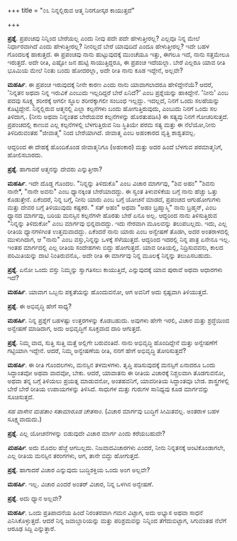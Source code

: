 +++
title = "೦೩ ನಿನ್ನಲ್ಲಿರುವ ಆತ್ಮ ನಿನಗೋಸ್ಕರ ಕಾಯುತ್ತದೆ"

+++

**ಪ್ರಶ್ನೆ**.  ಪ್ರಪಂಚವು ನಿನ್ನಿಂದ ಬೇರೆಯಲ್ಲ ಎಂದು ನೀವು ಪದೇ ಪದೇ ಹೇಳುತ್ತೀರಲ್ಲ? ಎಲ್ಲವೂ ನಿನ್ನ ಮೇಲೆ ನಿರ್ಧಾರವಾಗಿದೆ ಎಂದು ಹೇಳುತ್ತೀರಲ್ಲ? ನೀನಲ್ಲದೆ ಬೇರೆ ಯಾವುದಿದೆ ಎಂದೂ ಹೇಳುತ್ತೀರಲ್ಲ?    ಇದೇ ಬಹಳ ಗೊಂದಲಕ್ಕೆ ಹಾಕುತ್ತದೆ.   ಈ ಪ್ರಪಂಚವು ನಾನು ಹುಟ್ಟುವುದಕ್ಕೆ ಮುಂಚೆಯೂ ಇತ್ತು, ಈಗಲೂ ಇದೆ, ನಾನು ಸತ್ತಮೇಲೂ ಇರುತ್ತದೆ.  ಅದೇ ರೀತಿ, ಎಷ್ಟೋ ಜನ ಹುಟ್ಟಿ ಸಾಯುತ್ತಿದ್ದರೂ, ಈ ಪ್ರಪಂಚ ಇದೆಯಲ್ಲಾ.  ಬೇರೆ ಎಲ್ಲರೂ ಯಾವ ರೀತಿ ಭೂಮಿಯ ಮೇಲೆ ನಿಂತು ಬಂದು ಹೋದರಲ್ಲಾ, ಅದೇ ರೀತಿ ನಾನು ಕೂಡ ಇದ್ದೇನೆ, ಅಲ್ಲವೇ?

**ಮಹರ್ಷಿ**.  ಈ ಪ್ರಪಂಚ ಇರುವುದಕ್ಕೆ ನೀನೇ ಕಾರಣ ಎಂದು  ನಾನು ಯಾವಾಗಲಾದರೂ ಹೇಳಿದ್ದೇನೆಯೆ?   ಆದರೆ, 'ನಿನ್ನತನ ಅಥವಾ ನಿನ್ನ ಇರುವಿಕೆ ಎಂಬುದು ಇಲ್ಲದಿದ್ದರೆ ಬೇರೆ ಏನಿದೆ?' ಎಂಬ ಪ್ರಶ್ನೆಯನ್ನು ಹಾಕಿದ್ದೇನೆ.  'ನೀನು'   ಎಂಬ ಪದವು ಸೂಕ್ಷ್ಮ ಶರೀರಕ್ಕೆ ಆಗಲೀ ಸ್ಥೂಲ ಶರೀರಕ್ಕಾಗಲೀ ಸಂಬಂಧ ಇಲ್ಲದ್ದು.  ಇದಲ್ಲದೆ, ನಿನಗೆ ಒಂದು ಸಲಹೆಯನ್ನು ಕೊಟ್ಟಿದ್ದೇನೆ.  ನಿನ್ನಲ್ಲಿರುವ ಆತ್ಮನಲ್ಲಿ ಎಲ್ಲಾ ಕಲ್ಪನೆಗಳು ಬಂದು ಹೋಗುತ್ತಿರುವುದು, ಎಂಬುದು ನಿನಗೆ ಒಂದು ಸಲ ತಿಳಿದಾಗ,. (ನೀನು ಅಥವಾ ನಿನ್ನಂತಹ ಬೇರೆಯವರ ಕಲ್ಪನೆಗಳನ್ನು ಹೊರತುಪಡಿಸಿ) ಈ ಸತ್ಯವು ನಿನಗೆ ಗೋಚರಿಸುತ್ತದೆ.  ಪ್ರಪಂಚದಲ್ಲಿ ಕಾಣುವ ಎಲ್ಲ  ಕಲ್ಪನೆಗಳಲ್ಲಿ ಬೆಳಗುತ್ತಿರುವ ನಿಜ ಸ್ಥಿತಿಯೇ ಪರಮ ಸತ್ಯ ಮತ್ತು  ಈ ನೆಲೆಯೋ,ನೀನು ತಿಳಿದಿರುವಂತಹ "ಜೀವಾತ್ಮ" ನಿಂದ ಬೇರೆಯಾಗಿದೆ. ಜೀವಾತ್ಮ ಎಂಬ ಅಹಂಕಾರದ ವೃತ್ತಿ ಶಾಶ್ವತವಲ್ಲ.

ಆದ್ದರಿಂದ ಈ ದೇಹಕ್ಕೆ ಹೊಂದಿಕೊಂಡ ಜೀವಾತ್ಮನಿಗೂ (ಅಹಂಕಾರ) ಮತ್ತು ಅದರ ಹಿಂದೆ ಬೆಳಗುವ ಪರಮಾತ್ಮನಿಗೆ, ಹೋಲಿಸಬಾರದು.

**ಪ್ರಶ್ನೆ**.  ಹಾಗಾದರೆ ಆತ್ಮನನ್ನು ದೇವರು ಎನ್ನುತ್ತೀರಾ?

**ಮಹರ್ಷಿ**.  ಇದೇ ದೊಡ್ಡ ಗೊಂದಲ.    "ನಿನ್ನನ್ನು ತಿಳಿದುಕೊ" ಎಂಬ  ವಿಚಾರ ಮಾರ್ಗವು, "ಶಿವ ಅಹಂ" "ಶಿವನು  ನಾನೇ*, "ನಾನೇ  ಅವನು" ಎಂಬ ಧ್ಯಾನಕ್ಕಿಂತ ಬೇರೆಯಾದದ್ದು. ಈ ಸ್ವಂತ ತಿಳುವಳಿಕೆಯ ಬಗ್ಗೆ  ನಾನು ಹೆಚ್ಚು ಒತ್ತು ಕೊಡುತ್ತೇನೆ.  ಏಕೆಂದರೆ, ನಿನ್ನ ಬಗ್ಗೆ, ನೀನು ಯಾರು ಎಂಬ ಬಗ್ಗೆ ಯೋಚನೆ ಮಾಡದೆ, ಪ್ರಪಂಚದ ಆಗುಹೋಗುಗಳು ಮತ್ತು ದೇವರ ಬಗ್ಗೆ ತಿಳಿಯುವುದು ಕಷ್ಟಕರ.   " ಸತ್ ಅಹಂ" ಅಥವಾ "ಅಹಂ ಬ್ರಹ್ಮಾಸ್ಮಿ" ನಾನು ಬ್ರಹ್ಮನ್,  ಎಂಬ ಧ್ಯಾನದ ಮಾರ್ಗವು, ಬರಿಯ ಮನಸ್ಸಿನ ಕಲ್ಪನೆಗಳೇ ಹೊರತು ಬೇರೆ ಏನೂ ಅಲ್ಲ.    ಆದ್ದರಿಂದ ನಾನು ತಿಳಿಸುತ್ತಿರುವ "ನಿನ್ನನ್ನು ತಿಳಿದುಕೋ" ಎಂಬ ಮಾರ್ಗವು ಭಿನ್ನವಾದದ್ದು.   ಇದು ನೇರವಾಗಿ ಮೂಲವನ್ನು ತಲುಪಬಲ್ಲದು.   ಇದು,  ಎಲ್ಲ ರೀತಿಯ ಧ್ಯಾನಗಳಿಗಿಂತ ಉತ್ತಮವಾದದ್ದು.  ಏಕೆಂದರೆ ನಾನು ಯಾರು ಎಂಬ ಅನ್ವೇಷಣೆ ತೊಡಗಿ, ಅದರ ಅಂತರಾಳದಲ್ಲಿ ಮುಳುಗಿದಾಗ, ಆ "ನಾನು" ಎಂಬ ವಸ್ತು,ನಿನ್ನನ್ನು  ಒಳಕ್ಕೆ ಸೆಳೆಯುತ್ತದೆ. ಆದ್ದರಿಂದ ಇದರಲ್ಲಿ ನಿನ್ನ ಪಾತ್ರ ಏನೇನೂ ಇಲ್ಲ.   ಇಂತಹ ಮಾರ್ಗದಲ್ಲಿ ಎಲ್ಲ ರೀತಿಯ ಸಂದೇಹಗಳು  ಬಿದ್ದು ಹೋಗುತ್ತದೆ.  ಯಾವ ರೀತಿಯಲ್ಲಿ, ನಿದ್ರಿಸುವವನು, ಕಾಲದ ಪರಿಮಿತಿಯನ್ನು ದಾಟಿ ನಿಂತಿರುವನೊ,.  ಅದೇ ರೀತಿ ಈ ಮಾರ್ಗವು ನಿನ್ನ ಮೂಲಕ್ಕೆ ನಿನ್ನನ್ನು ತಲುಪಿಸಬಹುದು.

**ಪ್ರಶ್ನೆ**.  ಏನೋ ಒಂದು ವಸ್ತು ನಿಮ್ಮನ್ನು ಸ್ವಾಗತಿಸಲು ಕಾಯುತ್ತಿದೆ, ಎನ್ನುವುದಕ್ಕೆ ಯಾವ ಪುರಾವೆ ಅಥವಾ ಆಧಾರಗಳು ಇದೆ?

**ಮಹರ್ಷಿ**.  ಯಾವಾಗ ಒಬ್ಬನು ಪಕ್ವತೆಯನ್ನು ಹೊಂದುವನೋ, ಆಗ ಅವನಿಗೆ ಅದು ಸ್ಪಷ್ಟವಾಗಿ ತಿಳಿಯುತ್ತದೆ.

**ಪ್ರಶ್ನೆ**.   ಈ ಅಭಿವೃದ್ಧಿ ಹೇಗೆ ಸಾಧ್ಯ?

**ಮಹರ್ಷಿ**.  ನಿನ್ನ ಪ್ರಶ್ನೆಗೆ ಬಹಳಷ್ಟು ಉತ್ತರಗಳನ್ನು ಕೊಡಬಹುದು.   ಅವುಗಳು ಹೇಗೇ ಇರಲಿ, ವಿಚಾರ ಮತ್ತು ಶ್ರದ್ಧೆಯಿಂದ ಅನ್ವೇಷಣೆ ಮಾಡಿದಾಗ, ಅದು ಅಭಿವೃದ್ಧಿಗೆ ಸೂಕ್ತವಾದ ದಾರಿ ಆಗುತ್ತದೆ.

**ಪ್ರಶ್ನೆ**.    ನಿಮ್ಮ ವಾದ, ಸುತ್ತಿ ಸುತ್ತಿ ಮತ್ತೆ ಅಲ್ಲಿಗೇ ಬರುವಂತಿದೆ.  ನಾನು ಅಭಿವೃದ್ಧಿ ಹೊಂದಿದ್ದೇನೆ ಮತ್ತು ಅನ್ವೇಷಣೆಗೆ ಗಟ್ಟಿಯಾಗಿ ಇದ್ದೇನೆ.  ಆದರೆ, ನಿಮ್ಮ ಅನ್ವೇಷಣೆಯ ರೀತಿ, ನನಗೆ ಹೇಗೆ ಅಭಿವೃದ್ಧಿ ತೋರಿಸುತ್ತದೆ?

**ಮಹರ್ಷಿ**.  ಈ ರೀತಿ ಗೊಂದಲಗಳು, ಮನಸ್ಸಿನ ತಳಮಳಗಳು. ತೃಪ್ತಿ ಪಡಿಸುವುದಕ್ಕೆ ಮನಸ್ಸಿಗೆ ಏನಾದರೂ ಒಂದು ಸಿದ್ಧಾಂತವೋ ಅಥವಾ  ವಾದವೋ, ಬೇಕು.  ಆದರೆ, ಯಾವಾತನು ಈ ರೀತಿಯ ವಿಚಾರಕ್ಕೆ ನಿಶ್ಚಲವಾಗಿ ತೊಡಗುವನೋ, ಅಥವಾ ತನ್ನ ಬಗ್ಗೆ ತಿಳಿಯಲು ಪ್ರಯತ್ನ ಮಾಡುವನೋ, ಅಂತಹವನಿಗೆ, ಯಾವರೀತಿಯ ಸಿದ್ಧಾಂತವೂ ಬೇಡ.    ಶಾಸ್ತ್ರಗಳಲ್ಲಿ ಬೇರೆ ಬೇರೆ ರೀತಿಯ ಉಪಾಯಗಳನ್ನು ತಿಳಿಸಿದೆ. ಸಾಧುಗಳ ಮತ್ತು ಗುರುಗಳ ಸಾನಿಧ್ಯವು ಕೂಡ ಮಾರ್ಗವನ್ನು  ಸೂಚಿಸುತ್ತದೆ.

_ಸಹ ವಾಸೇನ ಮಹತಾಂ ಸತಾಮಾರೂಡ ಚೇತಸಾಂ_.  (ವಿಚಾರ ಮಾರ್ಗವು ಬುದ್ಧಿಗೆ ಸೀಮಿತವಲ್ಲ. ಅಂತರಾಳ ಬಹಳ ಸೂಕ್ಷ್ಮವಾದುದು.)

**ಪ್ರಶ್ನೆ**.  ಎಲ್ಲ ಯೋಚನೆಗಳನ್ನು ಬಿಡುವುದೇ ವಿಚಾರ ಮಾರ್ಗ ಎಂದು ಕರೆಯಬಹುದೇ?

**_ಮಹರ್ಷಿ_**. ಅದು ಮೊದಲ ಹೆಜ್ಜೆ ಆಗಬಲ್ಲದು. ನಿಜವಾದವಿಚಾರಗಳು ಎಂದರೆ, ನೀನು ನಿನ್ನತನಕ್ಕೆ ಆಂಟಿಕೊಂಡಾಗಲೇ, ಎಲ್ಲ ರೀತಿಯ ಮನಸ್ಸಿನ ತರಂಗಗಳು, ಆಗ, ತಾನೇ ಬಿದ್ದು ಹೋಗುತ್ತದೆ.

**ಪ್ರಶ್ನೆ**.    ಹಾಗಾದರೆ ವಿಚಾರ ಎನ್ನುವುದು ಬುದ್ಧಿಶಕ್ತಿಯ ಒಂದು ಅಂಗ ಅಲ್ಲವೇ?

**ಮಹರ್ಷಿ**.   ಇಲ್ಲ.   ವಿಚಾರ ಎಂದರೆ ಅಂತರ್ ವಿಚಾರ,  ನಿನ್ನ ಒಳಗಿನ ಅನ್ವೇಷಣೆ.

**ಪ್ರಶ್ನೆ**.  ಅದು ಧ್ಯಾನ ಅಲ್ಲವೇ?

**ಮಹರ್ಷಿ**.  ಒಂದು ಪ್ರತಿಪಾದನೆಯ ಹಿಂದೆ ನಿರಂತರವಾಗಿ ಗಮನ ವಿಟ್ಟಾಗ, ಅದು ಅಭ್ಯಾಸ ಅಥವಾ ಸಾಧನೆ ಎನಿಸಿಕೊಳ್ಳುತ್ತದೆ.   ಆದರೆ ನಿನ್ನ ಜವಾಬ್ದಾರಿಯನ್ನು  ಮತ್ತು ಪರಿಶ್ರಮವನ್ನು ನಿನ್ನಿಂದ ತೆಗೆದುಬಿಟ್ಟಾಗ, ಸಿಗುವಂತಹ ನೆಲೆಗೆ   ಆರೂಢ ಸಿದ್ದಿ ಎನ್ನುತ್ತಾರೆ.


